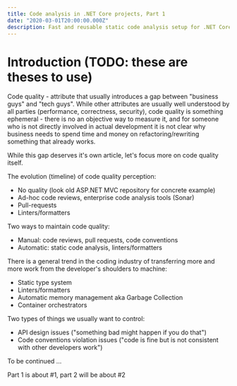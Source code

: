 ```yaml
---
title: Code analysis in .NET Core projects, Part 1
date: "2020-03-01T20:00:00.000Z"
description: Fast and reusable static code analysis setup for .NET Core with Roslyn analyzers
---
```


# Introduction (TODO: these are theses to use)

Code quality - attribute that usually introduces a gap between "business guys" and "tech guys". While other attributes are usually well understood by all parties (performance, correctness, security), code quality is something ephemeral - there is no an objective way to measure it, and for someone who is not directly involved in actual development it is not clear why business needs to spend time and money on refactoring/rewriting something that already works. 

While this gap deserves it's own article, let's focus more on code quality itself.

The evolution (timeline) of code quality perception:
- No quality (look old ASP.NET MVC repository for concrete example)
- Ad-hoc code reviews, enterprise code analysis tools (Sonar)
- Pull-requests
- Linters/formatters

Two ways to maintain code quality:
- Manual: code reviews, pull requests, code conventions
- Automatic: static code analysis, linters/formatters

There is a general trend in the coding industry of transferring more and more work from the developer's shoulders to machine: 
- Static type system
- Linters/formatters
- Automatic memory management aka Garbage Collection
- Container orchestrators

Two types of things we usually want to control:
- API design issues ("something bad might happen if you do that")
- Code conventions violation issues ("code is fine but is not consistent with other developers work")

To be continued ...

Part 1 is about #1, part 2 will be about #2
